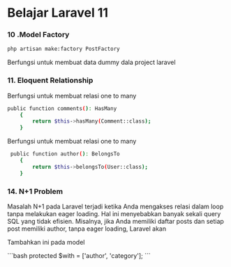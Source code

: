 <h1>Belajar Laravel 11</h1>

<h3>10 .Model Factory</h3>

```bash
php artisan make:factory PostFactory
```
<p>  Berfungsi untuk membuat data dummy dala project laravel
</p>

<h3>11. Eloquent Relationship</h3>
<p>  Berfungsi untuk membuat relasi one to many
</p>

```bash
public function comments(): HasMany
    {
        return $this->hasMany(Comment::class);
    }
```

<p>  Berfungsi untuk membuat relasi one to many
</p>

```bash
 public function author(): BelongsTo
    {
        return $this->belongsTo(User::class);
    }
```

<h3>14. N+1 Problem</h3>
<p> Masalah N+1 pada Laravel terjadi ketika Anda mengakses relasi dalam loop tanpa melakukan eager loading. Hal ini menyebabkan banyak sekali query SQL yang tidak efisien. Misalnya, jika Anda memiliki daftar posts dan setiap post memiliki author, tanpa eager loading, Laravel akan 
</p>

<p>Tambahkan ini pada model </p>
```bash
protected $with = ['author', 'category'];
```



